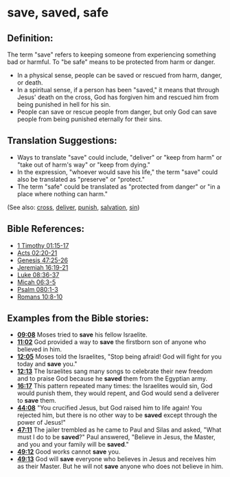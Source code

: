 # save, saved, safe #

## Definition: ##

The term "save" refers to keeping someone from experiencing something bad or harmful. To "be safe" means to be protected from harm or danger.

* In a physical sense, people can be saved or rescued from harm, danger, or death.
* In a spiritual sense, if a person has been "saved," it means that through Jesus' death on the cross, God has forgiven him and rescued him from being punished in hell for his sin.
* People can save or rescue people from danger, but only God can save people from being punished eternally for their sins.

## Translation Suggestions: ##

* Ways to translate "save" could include, "deliver" or "keep from harm" or "take out of harm's way" or "keep from dying."
* In the expression, "whoever would save his life," the term "save" could also be translated as "preserve" or "protect."
* The term "safe" could be translated as "protected from danger" or "in a place where nothing can harm."

(See also: [cross](../kt/cross.md), [deliver](../kt/deliverer.md), [punish](../other/punish.md), [salvation](../kt/salvation.md), [sin](../kt/sin.md))

## Bible References: ##

* [1 Timothy 01:15-17](en/tn/1ti/help/01/15)
* [Acts 02:20-21](en/tn/act/help/02/20)
* [Genesis 47:25-26](en/tn/gen/help/47/25)
* [Jeremiah 16:19-21](en/tn/jer/help/16/19)
* [Luke 08:36-37](en/tn/luk/help/08/36)
* [Micah 06:3-5](en/tn/mic/help/06/03)
* [Psalm 080:1-3](en/tn/psa/help/80/01)
* [Romans 10:8-10](en/tn/rom/help/10/08)

## Examples from the Bible stories: ##

* __[09:08](en/tn/obs/help/09/08)__ Moses tried to __save__  his fellow Israelite.
* __[11:02](en/tn/obs/help/11/02)__ God provided a way to __save__  the firstborn son of anyone who believed in him.
* __[12:05](en/tn/obs/help/12/05)__ Moses told the Israelites, "Stop being afraid! God will fight for you today and __save__  you."
* __[12:13](en/tn/obs/help/12/13)__ The Israelites sang many songs to celebrate their new freedom and to praise God because he __saved__  them from the Egyptian army.
* __[16:17](en/tn/obs/help/16/17)__ This pattern repeated many times: the Israelites would sin, God would punish them, they would repent, and God would send a deliverer to __save__  them.
* __[44:08](en/tn/obs/help/44/08)__ "You crucified Jesus, but God raised him to life again! You rejected him, but there is no other way to be __saved__  except through the power of Jesus!"
* __[47:11](en/tn/obs/help/47/11)__ The jailer trembled as he came to Paul and Silas and asked, "What must I do to be __saved__?" Paul answered, "Believe in Jesus, the Master, and you and your family will be __saved__."
* __[49:12](en/tn/obs/help/49/12)__ Good works cannot __save__  you.
* __[49:13](en/tn/obs/help/49/13)__ God will __save__  everyone who believes in Jesus and receives him as their Master. But he will not __save__  anyone who does not believe in him.